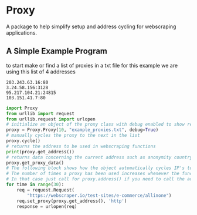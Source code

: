# Proxy
A package to help simplify setup and address cycling for webscraping applications.
## A Simple Example Program
to start make or find a list of proxies in a txt file for this example we are using this list of 4 addresses
```
203.243.63.16:80
3.24.58.156:3128
95.217.104.21:24815
103.151.41.7:80
```
```python
import Proxy
from urllib import request
from urllib.request import urlopen
# initialize an object of the proxy class with debug enabled to show results, that pulls proxies from the example_proxies.txt file that are all used a max number of 10 times.
proxy = Proxy.Proxy(10, "example_proxies.txt", debug=True)
# manually cycles the proxy to the next in the list
proxy.cycle()
# returns the address to be used in webscraping functions
print(proxy.get_address())
# returns data concerning the current address such as anonymity country and protocol
proxy.get_proxy_data()
# The following block shows how the object automatically cycles IP's to avoid detection
# The number of times a proxy has been used increases whenever the function get_adress is called which may cause it to accidentally cycle. 
# In that case just call for proxy.address() if you need to call the address without acidentally cycling.
for time in range(30):
    req = request.Request(
        "https://webscraper.io/test-sites/e-commerce/allinone")
    req.set_proxy(proxy.get_address(), 'http')
    response = urlopen(req)
```
